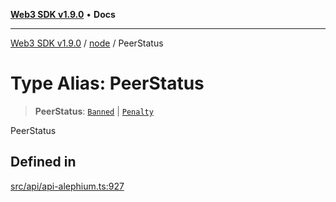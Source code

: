 [**Web3 SDK v1.9.0**](../../../README.md) • **Docs**

***

[Web3 SDK v1.9.0](../../../globals.md) / [node](../README.md) / PeerStatus

# Type Alias: PeerStatus

> **PeerStatus**: [`Banned`](../interfaces/Banned.md) \| [`Penalty`](../interfaces/Penalty.md)

PeerStatus

## Defined in

[src/api/api-alephium.ts:927](https://github.com/Mystic-Nayy/alephium-web3/blob/ee41f5e0e7d7fb0b155fe62f05b2ac03772895ca/packages/web3/src/api/api-alephium.ts#L927)
